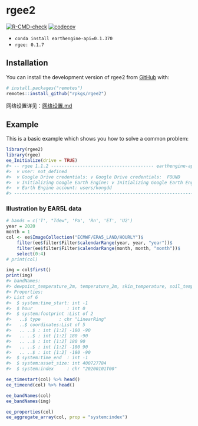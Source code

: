 
<!-- README.md is generated from README.Rmd. Please edit that file -->

# rgee2

<!-- badges: start -->
[![R-CMD-check](https://github.com/rpkgs/rgee2/workflows/R-CMD-check/badge.svg)](https://github.com/rpkgs/rgee2/actions)
[![codecov](https://codecov.io/gh/rpkgs/rgee2/branch/master/graph/badge.svg)](https://app.codecov.io/gh/rpkgs/rgee2)
<!-- badges: end -->

- `conda install earthengine-api=0.1.370`
- `rgee: 0.1.7`


## Installation

You can install the development version of rgee2 from
[GitHub](https://github.com/) with:

``` r
# install.packages("remotes")
remotes::install_github("rpkgs/rgee2")
```

网络设置详见：[网络设置.md](doc/网络设置.md)

## Example

This is a basic example which shows you how to solve a common problem:

``` r
library(rgee2)
library(rgee)
ee_Initialize(drive = TRUE)
#> -- rgee 1.1.2 --------------------------------------- earthengine-api 0.1.280 -- 
#>  v user: not_defined
#>  v Google Drive credentials: v Google Drive credentials:  FOUND
#>  v Initializing Google Earth Engine: v Initializing Google Earth Engine:  DONE!
#>  v Earth Engine account: users/kongdd 
#> --------------------------------------------------------------------------------
```

### Illustration by EAR5L data

``` r
# bands = c('T', "Tdew", 'Pa', 'Rn', 'ET', 'U2')
year = 2020
month = 1
col <- ee$ImageCollection("ECMWF/ERA5_LAND/HOURLY")$
    filter(ee$filter$Filter$calendarRange(year, year, "year"))$
    filter(ee$filter$Filter$calendarRange(month, month, "month"))$
    select(0:4)
# print(col)

img = col$first()
print(img)
#> bandNames: 
#> dewpoint_temperature_2m, temperature_2m, skin_temperature, soil_temperature_level_1, soil_temperature_level_2
#> Properties: 
#> List of 6
#>  $ system:time_start: int -1
#>  $ hour             : int 0
#>  $ system:footprint :List of 2
#>   ..$ type       : chr "LinearRing"
#>   ..$ coordinates:List of 5
#>   .. ..$ : int [1:2] -180 -90
#>   .. ..$ : int [1:2] 180 -90
#>   .. ..$ : int [1:2] 180 90
#>   .. ..$ : int [1:2] -180 90
#>   .. ..$ : int [1:2] -180 -90
#>  $ system:time_end  : int -1
#>  $ system:asset_size: int 400727784
#>  $ system:index     : chr "20200101T00"
```

``` r
ee_timestart(col) %>% head()
ee_timeend(col) %>% head()

ee_bandNames(col)
ee_bandNames(img)

ee_properties(col)
ee_aggregate_array(col, prop = "system:index")
```
